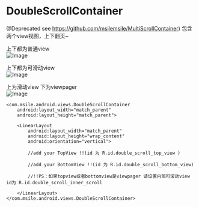 # DoubleScrollContainer
@Deprecated see https://github.com/msilemsile/MultiScrollContainer)
包含两个view视图，上下翻页~

上下都为普通view  
![Image](https://raw.githubusercontent.com/msilemsile/DoubleScrollContainer/master/example2.gif)  

上下都为可滑动view  
![Image](https://raw.githubusercontent.com/msilemsile/DoubleScrollContainer/master/example1.gif)  

上为滑动view 下为viewpager  
![Image](https://raw.githubusercontent.com/msilemsile/DoubleScrollContainer/master/example3.gif)

```
<com.msile.android.views.DoubleScrollContainer
	android:layout_width="match_parent"
	android:layout_height="match_parent">

	<LinearLayout
		android:layout_width="match_parent"
		android:layout_height="wrap_content"
		android:orientation="vertical">

		//add your TopView !!(id 为 R.id.double_scroll_top_view )

		//add your BottomView !!(id 为 R.id.double_scroll_bottom_view)
		
		//!!PS：如果topview或者bottomview是viewpager 请设置内部可滚动view id为 R.id.double_scroll_inner_scroll	

	</LinearLayout>
</com.msile.android.views.DoubleScrollContainer>
```								
